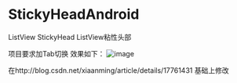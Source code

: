 # StickyHeadAndroid
ListView StickyHead
ListView粘性头部

项目要求加Tab切换
效果如下：
![image](https://github.com/cuishiying/StickyHeadAndroid/1.png)

在http://blog.csdn.net/xiaanming/article/details/17761431  基础上修改
